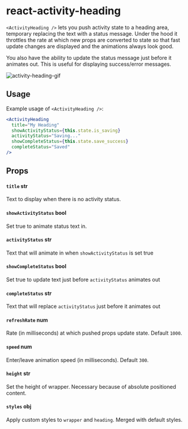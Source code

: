 react-activity-heading
======================
`<ActivityHeading />` lets you push activity state to a heading area, temporary replacing the text with a status message. Under the hood it throttles the rate at which new props are converted to state so that fast update changes are displayed and the animations always look good. 

You also have the ability to update the status message just before it animates out. This is useful for displaying success/error messages.

![activity-heading-gif](https://cloud.githubusercontent.com/assets/7729885/13375753/0f30a63e-dd76-11e5-9551-9fdc44cf06a6.gif)

## Usage

Example usage of `<ActivityHeading />`:

```jsx
<ActivityHeading 
  title="My Heading"
  showActivityStatus={this.state.is_saving}
  activityStatus="Saving..."
  showCompleteStatus={this.state.save_success}
  completeStatus="Saved"
/>
```


## Props

#### `title` str
Text to display when there is no activity status.

#### `showActivityStatus` bool
Set true to animate status text in.

#### `activityStatus` str
Text that will animate in when `showActivityStatus` is set true

#### `showCompleteStatus` bool
Set true to update text just before `activityStatus` animates out

#### `completeStatus` str
Text that will replace `activityStatus` just before it animates out

#### `refreshRate` num
Rate (in milliseconds) at which pushed props update state. Default `1000`.

#### `speed` num
Enter/leave animation speed (in milliseconds). Default `300`.

#### `height` str
Set the height of wrapper. Necessary because of absolute positioned content.

#### `styles` obj
Apply custom styles to `wrapper` and `heading`. Merged with default styles.
